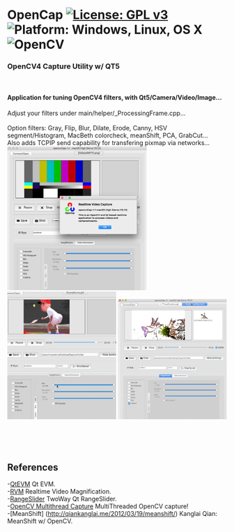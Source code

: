 # OpenCap [![License: GPL v3](https://img.shields.io/badge/License-GPLv3-blue.svg)](https://www.gnu.org/licenses/gpl-3.0) ![Platform: Windows, Linux, OS X](https://img.shields.io/badge/Platform-Win10_64%2C%20Linux%2C%20OS%20X-blue.svg) ![OpenCV](https://img.shields.io/badge/OpenCV-4.x-blue.svg) <br>
### OpenCV4 Capture Utility w/ QT5
<br>

#### Application for tuning OpenCV4 filters, with Qt5/Camera/Video/Image...<br>
Adjust your filters under main/helper/_ProcessingFrame.cpp...<br><br>
Option filters: Gray, Flip, Blur, Dilate, Erode, Canny, HSV segment/Histogram, MacBeth colorcheck, meanShift, PCA, GrabCut... <br>
Also adds TCPIP send capability for transfering pixmap via networks...<br>
<img src="pic/OpenCapMac.png" width=320> <img src="pic/OpenCap0517MeanShift.gif" width=250> <img src="pic/OpenCap0516.gif" width=250> 


<br>
<br>
<br>

## References <br>
  -[QtEVM](https://github.com/wzpan/QtEVM) Qt EVM. <br>
  -[RVM](https://github.com/tschnz/Live-Video-Magnification) Realtime Video Magnification. <br>
  -[RangeSlider](https://github.com/nasafix-nasser/Qt-RangeSlider/) TwoWay Qt RangeSlider. <br>
  -[OpenCV Multithread Capture](https://github.com/nickdademo/qt-opencv-multithreaded) MultiThreaded OpenCV capture! <br>
  -[MeanShift] (http://qiankanglai.me/2012/03/19/meanshift/) Kanglai Qian: MeanShift w/ OpenCV.<br>
